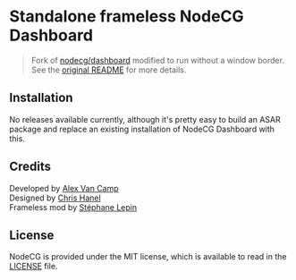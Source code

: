 # Standalone frameless NodeCG Dashboard
> Fork of [nodecg/dashboard](https://github.com/nodecg/dashboard) modified to run without a window border. See the [original README](https://github.com/nodecg/dashboard/blob/master/README.md) for more details.

## Installation
No releases available currently, although it's pretty easy to build an ASAR package and replace an existing installation of NodeCG Dashboard with this.

## Credits
Developed by [Alex Van Camp](https://twitter.com/vancamp)  
Designed by [Chris Hanel](https://twitter.com/chrishanel)  
Frameless mod by [Stéphane Lepin](https://github.com/Palakis)

## License
NodeCG is provided under the MIT license, which is available to read in the 
[LICENSE](https://github.com/nodecg/dashboard/blob/master/LICENSE) file.
